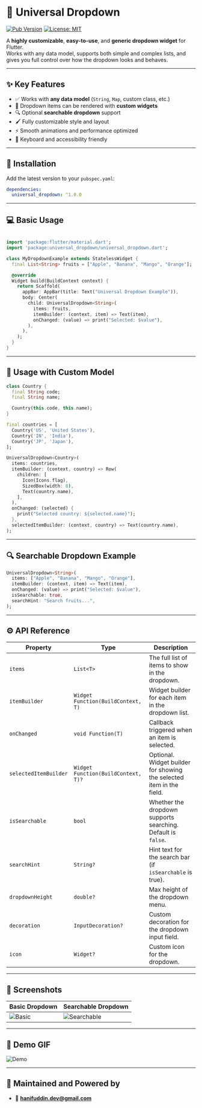 
# 🔽 Universal Dropdown

[![Pub Version](https://img.shields.io/pub/v/universal_dropdown)](https://pub.dev/packages/universal_dropdown)
[![License: MIT](https://img.shields.io/badge/license-MIT-purple.svg)](https://opensource.org/licenses/MIT)

A **highly customizable**, **easy-to-use**, and **generic dropdown widget** for Flutter.  
Works with any data model, supports both simple and complex lists, and gives you full control over how the dropdown looks and behaves.

---

## ✨ Key Features

- ✅ Works with **any data model** (`String`, `Map`, custom class, etc.)
- 🎯 Dropdown items can be rendered with **custom widgets**
- 🔍 Optional **searchable dropdown** support
- 🖌️ Fully customizable style and layout
- ⚡ Smooth animations and performance optimized
- 📱 Keyboard and accessibility friendly

---

## 🔧 Installation

Add the latest version to your `pubspec.yaml`:

```yaml
dependencies:
  universal_dropdown: ^1.0.0
````

---


## 💻 Basic Usage

```dart

import 'package:flutter/material.dart';
import 'package:universal_dropdown/universal_dropdown.dart';

class MyDropdownExample extends StatelessWidget {
  final List<String> fruits = ["Apple", "Banana", "Mango", "Orange"];

  @override
  Widget build(BuildContext context) {
    return Scaffold(
      appBar: AppBar(title: Text("Universal Dropdown Example")),
      body: Center(
        child: UniversalDropdown<String>(
          items: fruits,
          itemBuilder: (context, item) => Text(item),
          onChanged: (value) => print("Selected: $value"),
        ),
      ),
    );
  }
}
```

---

## 🧩 Usage with Custom Model

```dart
class Country {
  final String code;
  final String name;

  Country(this.code, this.name);
}

final countries = [
  Country('US', 'United States'),
  Country('IN', 'India'),
  Country('JP', 'Japan'),
];

UniversalDropdown<Country>(
  items: countries,
  itemBuilder: (context, country) => Row(
    children: [
      Icon(Icons.flag),
      SizedBox(width: 8),
      Text(country.name),
    ],
  ),
  onChanged: (selected) {
    print("Selected country: ${selected.name}");
  },
  selectedItemBuilder: (context, country) => Text(country.name),
);
```

---

## 🔍 Searchable Dropdown Example

```dart
UniversalDropdown<String>(
  items: ["Apple", "Banana", "Mango", "Orange"],
  itemBuilder: (context, item) => Text(item),
  onChanged: (value) => print("Selected: $value"),
  isSearchable: true,
  searchHint: "Search fruits...",
);
```

---

## ⚙️ API Reference

| Property              | Type                                | Description                                                          |
| --------------------- | ----------------------------------- | -------------------------------------------------------------------- |
| `items`               | `List<T>`                           | The full list of items to show in the dropdown.                      |
| `itemBuilder`         | `Widget Function(BuildContext, T)`  | Widget builder for each item in the dropdown list.                   |
| `onChanged`           | `void Function(T)`                  | Callback triggered when an item is selected.                         |
| `selectedItemBuilder` | `Widget Function(BuildContext, T)?` | Optional. Widget builder for showing the selected item in the field. |
| `isSearchable`        | `bool`                              | Whether the dropdown supports searching. Default is `false`.         |
| `searchHint`          | `String?`                           | Hint text for the search bar (if `isSearchable` is true).            |
| `dropdownHeight`      | `double?`                           | Max height of the dropdown menu.                                     |
| `decoration`          | `InputDecoration?`                  | Custom decoration for the dropdown input field.                      |
| `icon`                | `Widget?`                           | Custom icon for the dropdown.                                        |

---

## 📸 Screenshots

| Basic Dropdown                  | Searchable Dropdown                       |
| ------------------------------- | ----------------------------------------- |
| ![Basic](screenshots/basic.png) | ![Searchable](screenshots/searchable.png) |

---

## 🎥 Demo GIF

![Demo](screenshots/demo.gif)

---

## 🙌 Maintained and Powered by

* 📧 **[hanifuddin.dev@gmail.com](mailto:hanifuddin.dev@gmail.com)**

```


